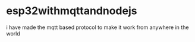 # esp32withmqttandnodejs
i have made the mqtt based protocol to make it work from anywhere in the world
